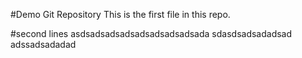 #Demo Git Repository
This is the first file in this repo.

#second lines
asdsadsadsadsadsadsadsadsada
sdasdsadsadadsad
adssadsadadad